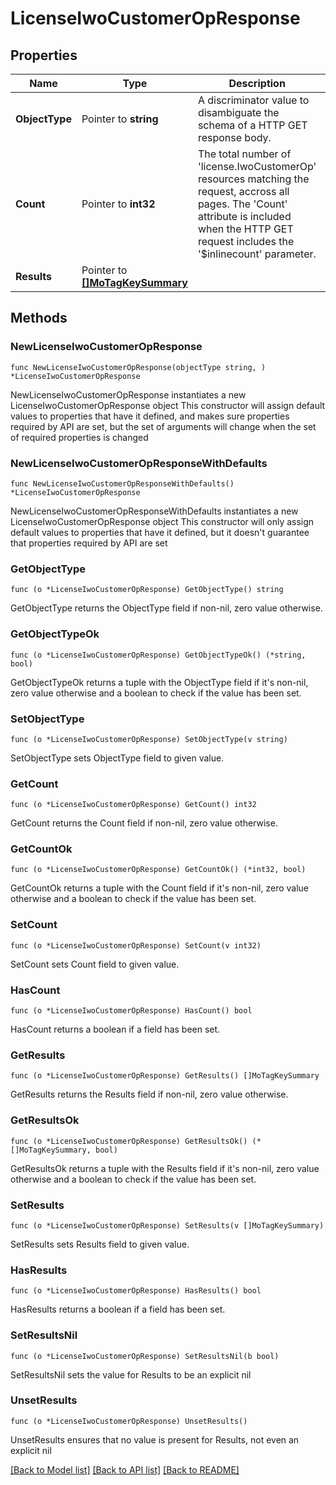 # LicenseIwoCustomerOpResponse

## Properties

Name | Type | Description | Notes
------------ | ------------- | ------------- | -------------
**ObjectType** | Pointer to **string** | A discriminator value to disambiguate the schema of a HTTP GET response body. | 
**Count** | Pointer to **int32** | The total number of &#39;license.IwoCustomerOp&#39; resources matching the request, accross all pages. The &#39;Count&#39; attribute is included when the HTTP GET request includes the &#39;$inlinecount&#39; parameter. | [optional] 
**Results** | Pointer to [**[]MoTagKeySummary**](mo.TagKeySummary.md) |  | [optional] 

## Methods

### NewLicenseIwoCustomerOpResponse

`func NewLicenseIwoCustomerOpResponse(objectType string, ) *LicenseIwoCustomerOpResponse`

NewLicenseIwoCustomerOpResponse instantiates a new LicenseIwoCustomerOpResponse object
This constructor will assign default values to properties that have it defined,
and makes sure properties required by API are set, but the set of arguments
will change when the set of required properties is changed

### NewLicenseIwoCustomerOpResponseWithDefaults

`func NewLicenseIwoCustomerOpResponseWithDefaults() *LicenseIwoCustomerOpResponse`

NewLicenseIwoCustomerOpResponseWithDefaults instantiates a new LicenseIwoCustomerOpResponse object
This constructor will only assign default values to properties that have it defined,
but it doesn't guarantee that properties required by API are set

### GetObjectType

`func (o *LicenseIwoCustomerOpResponse) GetObjectType() string`

GetObjectType returns the ObjectType field if non-nil, zero value otherwise.

### GetObjectTypeOk

`func (o *LicenseIwoCustomerOpResponse) GetObjectTypeOk() (*string, bool)`

GetObjectTypeOk returns a tuple with the ObjectType field if it's non-nil, zero value otherwise
and a boolean to check if the value has been set.

### SetObjectType

`func (o *LicenseIwoCustomerOpResponse) SetObjectType(v string)`

SetObjectType sets ObjectType field to given value.


### GetCount

`func (o *LicenseIwoCustomerOpResponse) GetCount() int32`

GetCount returns the Count field if non-nil, zero value otherwise.

### GetCountOk

`func (o *LicenseIwoCustomerOpResponse) GetCountOk() (*int32, bool)`

GetCountOk returns a tuple with the Count field if it's non-nil, zero value otherwise
and a boolean to check if the value has been set.

### SetCount

`func (o *LicenseIwoCustomerOpResponse) SetCount(v int32)`

SetCount sets Count field to given value.

### HasCount

`func (o *LicenseIwoCustomerOpResponse) HasCount() bool`

HasCount returns a boolean if a field has been set.

### GetResults

`func (o *LicenseIwoCustomerOpResponse) GetResults() []MoTagKeySummary`

GetResults returns the Results field if non-nil, zero value otherwise.

### GetResultsOk

`func (o *LicenseIwoCustomerOpResponse) GetResultsOk() (*[]MoTagKeySummary, bool)`

GetResultsOk returns a tuple with the Results field if it's non-nil, zero value otherwise
and a boolean to check if the value has been set.

### SetResults

`func (o *LicenseIwoCustomerOpResponse) SetResults(v []MoTagKeySummary)`

SetResults sets Results field to given value.

### HasResults

`func (o *LicenseIwoCustomerOpResponse) HasResults() bool`

HasResults returns a boolean if a field has been set.

### SetResultsNil

`func (o *LicenseIwoCustomerOpResponse) SetResultsNil(b bool)`

 SetResultsNil sets the value for Results to be an explicit nil

### UnsetResults
`func (o *LicenseIwoCustomerOpResponse) UnsetResults()`

UnsetResults ensures that no value is present for Results, not even an explicit nil

[[Back to Model list]](../README.md#documentation-for-models) [[Back to API list]](../README.md#documentation-for-api-endpoints) [[Back to README]](../README.md)


